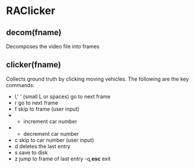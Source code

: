# RAClicker
## decom(fname)
Decomposes the video file into frames
## clicker(fname)
Collects ground truth by clicking moving vehicles. The following are the key commands:
- l,' '  (small L or spaces) go to next frame
- r      go to next frame
- f skip to frame (user input)
- + increment car number
- - decrement car number
- c skip to car number (user input)
- d deletes the last entry
- s save to disk
- z jump to frame of last entry
-q,**esc** exit
